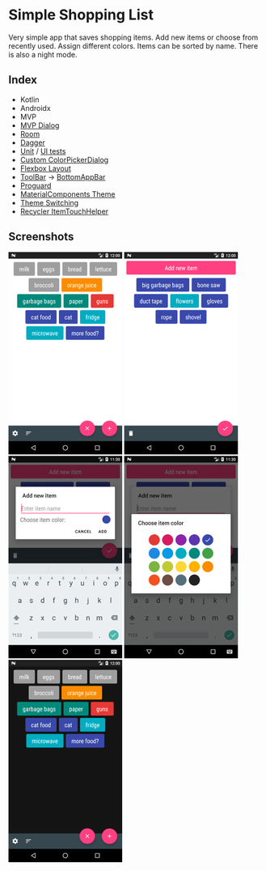 # Simple Shopping List

Very simple app that saves shopping items. Add new items or choose from recently used. Assign different colors. Items can be sorted by name. There is also a night mode.

## Index
- Kotlin
- Androidx
- MVP
- [MVP Dialog][mvp dialog]
- [Room][room]
- [Dagger][dagger]
- [Unit][unit tests] / [UI tests][ui tests]
- [Custom ColorPickerDialog][color picker dialog]
- [Flexbox Layout][flexbox]
- [ToolBar][toolbar] -> [BottomAppBar][bottombar]
- [Proguard][proguard]
- [MaterialComponents Theme][material theme]
- [Theme Switching][theme switching]
- [Recycler ItemTouchHelper][item touch helper]

## Screenshots

[![Main Screen][screen1th]][screen1]
[![Recent Items Screen][screen2th]][screen2]
[![Add Item Screen][screen3th]][screen3]
[![Choose Color Screen][screen4th]][screen4]
[![Night Mode][screen5th]][screen5]

[screen1th]: dev_files/screens/screen1_thumbnail.png
[screen1]: dev_files/screens/screen1.png
[screen2th]: dev_files/screens/screen2_thumbnail.png
[screen2]: dev_files/screens/screen2.png
[screen3th]: dev_files/screens/screen3_thumbnail.png
[screen3]: dev_files/screens/screen3.png
[screen4th]: dev_files/screens/screen4_thumbnail.png
[screen4]: dev_files/screens/screen4.png
[screen5th]: dev_files/screens/screen5_thumbnail.png
[screen5]: dev_files/screens/screen5.png

[mvp dialog]: https://github.com/Razeeman/Android-SimpleShoppingList/tree/master/app/src/main/java/com/example/util/simpleshoppinglist/ui/additem
[room]: https://github.com/Razeeman/Android-SimpleShoppingList/tree/master/app/src/main/java/com/example/util/simpleshoppinglist/data/db
[dagger]: https://github.com/Razeeman/Android-SimpleShoppingList/tree/master/app/src/main/java/com/example/util/simpleshoppinglist/di
[unit tests]: https://github.com/Razeeman/Android-SimpleShoppingList/tree/master/app/src/test/java/com/example/util/simpleshoppinglist
[ui tests]: https://github.com/Razeeman/Android-SimpleShoppingList/tree/master/app/src/androidTest/java/com/example/util/simpleshoppinglist/data
[color picker dialog]: https://github.com/Razeeman/Android-SimpleShoppingList/blob/master/app/src/main/java/com/example/util/simpleshoppinglist/ui/custom/ColorPickerDialog.kt
[flexbox]: https://github.com/Razeeman/Android-SimpleShoppingList/blob/master/app/src/main/java/com/example/util/simpleshoppinglist/ui/main/MainFragment.kt#L71
[toolbar]: https://github.com/Razeeman/Android-SimpleShoppingList/blob/6d2e00c51171f0382314f1c9179024c2ce1265a8/app/src/main/res/layout/main_activity.xml#L11
[bottombar]: https://github.com/Razeeman/Android-SimpleShoppingList/blob/master/app/src/main/res/layout/main_activity.xml#L22
[proguard]: https://github.com/Razeeman/Android-SimpleShoppingList/blob/master/app/build.gradle#L20
[material theme]: https://github.com/Razeeman/Android-SimpleShoppingList/blob/master/app/src/main/res/values/styles.xml#L3
[theme switching]: https://github.com/Razeeman/Android-SimpleShoppingList/blob/master/app/src/main/java/com/example/util/simpleshoppinglist/util/ThemeManager.kt
[item touch helper]: https://github.com/Razeeman/Android-SimpleShoppingList/blob/master/app/src/main/java/com/example/util/simpleshoppinglist/ui/main/MainFragment.kt#L78
